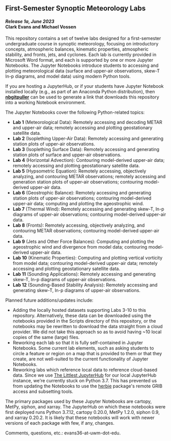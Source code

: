 <h2>First-Semester Synoptic Meteorology Labs</h2>
<h4><i>Release 1a, June 2023</i><br>Clark Evans and Michael Vossen</h4>

This repository contains a set of twelve labs designed for a first-semester undergraduate course in synoptic meteorology, focusing on introductory concepts, atmospheric balances, kinematic properties, atmospheric stability, and fronts, jets, and cyclones. Each lab is currently provided in Microsoft Word format, and each is supported by one or more Jupyter Notebooks. The Jupyter Notebooks introduce students to accessing and plotting meteorological data (surface and upper-air observations, skew-T ln-p diagrams, and model data) using modern Python tools.

If you are hosting a JupyterHub, or if your students have Jupyter Notebook installed locally (e.g., as part of an Anaconda Python distribution), then <a href="https://github.com/jupyterhub/nbgitpuller" target="_blank"><b>nbgitpuller</b></a> can be used to generate a link that downloads this repository into a working Notebook environment.

The Jupyter Notebooks cover the following Python-related topics:
<ul>
  <li><b>Lab 1</b> (Meteorological Data): Remotely accessing and decoding METAR and upper-air data; remotely accessing and plotting geostationary satellite data.</li>
  <li><b>Lab 2</b> (Isoplething Upper-Air Data): Remotely accessing and generating station plots of upper-air observations.</li>
  <li><b>Lab 3</b> (Isoplething Surface Data): Remotely accessing and generating station plots of surface and upper-air observations.</li>
  <li><b>Lab 4</b> (Horizontal Advection): Contouring model-derived upper-air data; remotely accessing and plotting geostationary satellite data.</li>
  <li><b>Lab 5</b> (Hypsometric Equation): Remotely accessing, objectively analyzing, and contouring METAR observations; remotely accessing and generation station plots of upper-air observations; contouring model-derived upper-air data.</li>
  <li><b>Lab 6</b> (Geostrophic Balance): Remotely accessing and generating station plots of upper-air observations; contouring model-derived upper-air data; computing and plotting the ageostrophic wind.</li>
  <li><b>Lab 7</b> (Thermal Wind): Remotely accessing and generating skew-T, ln-p diagrams of upper-air observations; contouring model-derived upper-air data.</li>
  <li><b>Lab 8</b> (Fronts): Remotely accessing, objectively analyzing, and contouring METAR observations; contouring model-derived upper-air data.</li>
  <li><b>Lab 9</b> (Jets and Other Force Balances): Computing and plotting the ageostrophic wind and divergence from model data; contouring model-derived upper-air data.</li>
  <li><b>Lab 10</b> (Kinematic Properties): Computing and plotting vertical vorticity from model data; contouring model-derived upper-air data; remotely accessing and plotting geostationary satellite data.</li>
  <li><b>Lab 11</b> (Sounding Applications): Remotely accessing and generating skew-T, ln-p diagrams of upper-air observations.</li>
  <li><b>Lab 12</b> (Sounding-Based Stability Analysis): Remotely accessing and generating skew-T, ln-p diagrams of upper-air observations.</li>
</ul>

Planned future additions/updates include:
<ul>
  <li>Adding the locally hosted datasets supporting Labs 3-10 to this repository. Alternatively, these data can be downloaded using the notebooks provided in the Scripts directory of this repository, or the notebooks may be rewritten to download the data straight from a cloud provider. We did not take this approach so as to avoid having ~10 local copies of the same (large) files.
  <li>Reworking each lab so that it is fully self-contained in Jupyter Notebooks. Some current lab elements, such as asking students to circle a feature or region on a map that is provided to them or that they create, are not well-suited to the current functionality of Jupyter Notebooks.</li>
  <li>Reworking labs which reference local data to reference cloud-based data. Since we use <a href="https://tljh.jupyter.org/en/latest/">The Littlest JupyterHub</a> for our local JupyterHub instance, we're currently stuck on Python 3.7. This has prevented us from updating the Notebooks to use the <a href="https://github.com/blaylockbk/Herbie">herbie</a> package's remote GRIB access and subsetting tools.</li>
</ul>

The primary packages used by these Jupyter Notebooks are cartopy, MetPy, siphon, and xarray. The JupyterHub on which these notebooks were first deployed runs Python 3.7.12, cartopy 0.20.0, MetPy 1.2.0, siphon 0.9, and xarray 0.20.2. It is likely that these notebooks will work with newer versions of each package with few, if any, changes.

Comments, questions, etc.: evans36-at-uwm-dot-edu.
